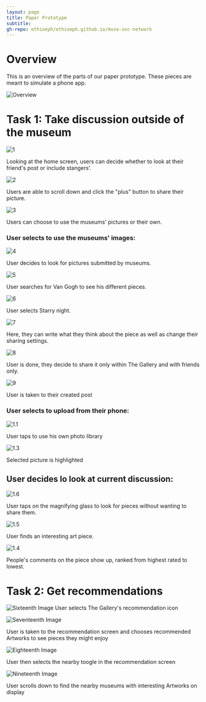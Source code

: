```yaml
---
layout: page
title: Paper Prototype
subtitle: 
gh-repo: ethioeph/ethioeph.github.io/muse-soc-network
---
```

# Overview
This is an overview of the parts of our paper prototype. These pieces are meant to simulate a phone app.

![Overview](/img/overview.jpg)

# Task 1: Take discussion outside of the museum
![1](/img/prototype_task_1/1.jpg)

Looking at the home screen, users can decide whether to look at their friend's post or include stangers'.

![2](/img/prototype_task_1/2.jpg)

Users are able to scroll down and click the "plus" button to share their picture.

![3](/img/prototype_task_1/3.jpg)

Users can choose to use the museums' pictures or their own.

### User selects to use the museums' images:

![4](/img/prototype_task_1/4.jpg)

User decides to look for pictures submitted by museums.

![5](/img/prototype_task_1/5.jpg)

User searches for Van Gogh to see his different pieces.

![6](/img/prototype_task_1/6.jpg)

User selects Starry night.

![7](/img/prototype_task_1/7.jpg)

Here, they can write what they think about the piece as well as change their sharing settings.

![8](/img/prototype_task_1/8.jpg)

User is done, they decide to share it only within The Gallery and with friends only.

![9](/img/prototype_task_1/9.jpg)

User is taken to their created post

### User selects to upload from their phone:

![1.1](/img/prototype_task_1/1.1.jpg)

User taps to use his own photo library

![1.3](/img/prototype_task_1/1.3.jpg)

Selected picture is highlighted

## User decides lo look at current discussion:

![1.6](/img/prototype_task_1/1.6.jpg)

User taps on the magnifying glass to look for pieces without wanting to share them.

![1.5](/img/prototype_task_1/1.5.jpg)

User finds an interesting art piece.

![1.4](/img/prototype_task_1/1.4.jpg)

People's comments on the piece show up, ranked from highest rated to lowest.

# Task 2: Get recommendations

![Sixteenth Image](/img/IMG_20181029_175938.jpg)
User selects The Gallery's recommendation icon

![Seventeenth Image](/img/IMG_20181029_180001.jpg)

User is taken to the recommendation screen and chooses recommended Artworks to see pieces they might enjoy

![Eighteenth Image](/img/IMG_20181029_180049.jpg)

User then selects the nearby toogle in the recommendation screen

![Nineteenth Image](/img/IMG_20181029_180103.jpg)

User scrolls down to find the nearby museums with interesting Artworks on display

